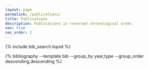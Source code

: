 ```yaml
---
layout: page
permalink: /publications/
title: Publications
description: Publications in reversed chronological order.
nav: true
nav_order: 2
---
```


<!-- _pages/publications.md -->

<!-- Bibsearch Feature -->

{% include bib_search.liquid %}

<div class="publications">

{% bibliography --template bib --group_by year,type --group_order descending,descending %}

</div>
